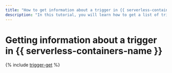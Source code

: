 ```yaml
---
title: "How to get information about a trigger in {{ serverless-containers-full-name }}"
description: "In this tutorial, you will learn how to get a list of triggers and trigger details in {{ serverless-containers-full-name }}."
---
```


# Getting information about a trigger in {{ serverless-containers-name }}

{% include [trigger-get](../../_includes/serverless-containers/trigger-get.md) %}